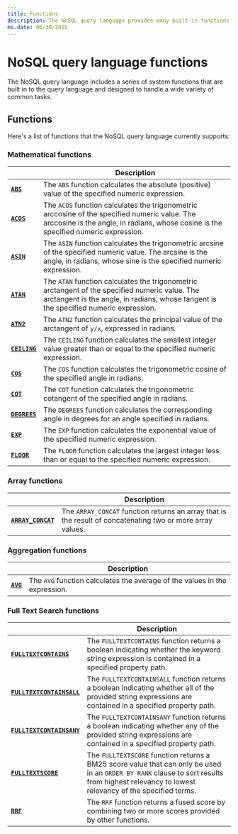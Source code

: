 ```yaml
---
title: Functions
description: The NoSQL query language provides many built-in functions for common tasks across a wide variety of categories.
ms.date: 06/30/2025
---
```


# NoSQL query language functions

The NoSQL query language includes a series of system functions that are built in to the query language and designed to handle a wide variety of common tasks.

## Functions

Here's a list of functions that the NoSQL query language currently supports:

### Mathematical functions

| | Description |
| --- | --- |
| **[`ABS`](abs.md)** | The `ABS` function calculates the absolute (positive) value of the specified numeric expression. |
| **[`ACOS`](acos.md)** | The `ACOS` function calculates the trigonometric arccosine of the specified numeric value. The arccosine is the angle, in radians, whose cosine is the specified numeric expression. |
| **[`ASIN`](asin.md)** | The `ASIN` function calculates the trigonometric arcsine of the specified numeric value. The arcsine is the angle, in radians, whose sine is the specified numeric expression. |
| **[`ATAN`](atan.md)** | The `ATAN` function calculates the trigonometric arctangent of the specified numeric value. The arctangent is the angle, in radians, whose tangent is the specified numeric expression. |
| **[`ATN2`](atn2.md)** | The `ATN2` function calculates the principal value of the arctangent of `y/x`, expressed in radians. |
| **[`CEILING`](ceiling.md)** | The `CEILING` function calculates the smallest integer value greater than or equal to the specified numeric expression. |
| **[`COS`](cos.md)** | The `COS` function calculates the trigonometric cosine of the specified angle in radians. |
| **[`COT`](cot.md)** | The `COT` function calculates the trigonometric cotangent of the specified angle in radians. |
| **[`DEGREES`](degrees.md)** | The `DEGREES` function calculates the corresponding angle in degrees for an angle specified in radians. |
| **[`EXP`](exp.md)** | The `EXP` function calculates the exponential value of the specified numeric expression. |
| **[`FLOOR`](floor.md)** | The `FLOOR` function calculates the largest integer less than or equal to the specified numeric expression. |

### Array functions

| | Description |
| --- | --- |
| **[`ARRAY_CONCAT`](array-concat.md)** | The `ARRAY_CONCAT` function returns an array that is the result of concatenating two or more array values. |

### Aggregation functions

| | Description |
| --- | --- |
| **[`AVG`](avg.md)** | The `AVG` function calculates the average of the values in the expression. |

### Full Text Search functions

| | Description |
| --- | --- |
| **[`FULLTEXTCONTAINS`](fulltextcontains.md)** | The `FULLTEXTCONTAINS` function returns a boolean indicating whether the keyword string expression is contained in a specified property path. |
| **[`FULLTEXTCONTAINSALL`](fulltextcontainsall.md)** | The `FULLTEXTCONTAINSALL` function returns a boolean indicating whether all of the provided string expressions are contained in a specified property path. |
| **[`FULLTEXTCONTAINSANY`](fulltextcontainsany.md)** | The `FULLTEXTCONTAINSANY` function returns a boolean indicating whether any of the provided string expressions are contained in a specified property path. |
| **[`FULLTEXTSCORE`](fulltextscore.md)** | The `FULLTEXTSCORE` function returns a BM25 score value that can only be used in an `ORDER BY RANK` clause to sort results from highest relevancy to lowest relevancy of the specified terms. |
| **[`RRF`](rrf.md)** | The `RRF` function returns a fused score by combining two or more scores provided by other functions. |
